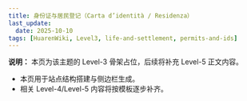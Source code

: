 ```yaml
---
title: 身份证与居民登记（Carta d’identità / Residenza）
last_update:
  date: 2025-10-10
tags: [HuarenWiki, Level3, life-and-settlement, permits-and-ids]
---
```

**说明：** 本页为该主题的 Level-3 骨架占位，后续将补充 Level-5 正文内容。

- 本页用于站点结构搭建与侧边栏生成。
- 相关 Level-4/Level-5 内容将按模板逐步补齐。
